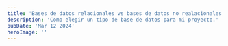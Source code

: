 ```yaml
---
title: 'Bases de datos relacionales vs bases de datos no realacionales. ¿Cual elegir?'
description: 'Como elegir un tipo de base de datos para mi proyecto.'
pubDate: 'Mar 12 2024'
heroImage: ''
---
```

